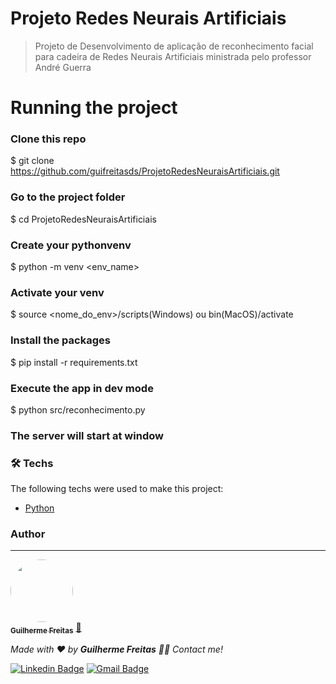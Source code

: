 # Projeto Redes Neurais Artificiais
> Projeto de Desenvolvimento de aplicação de reconhecimento facial para cadeira de Redes Neurais Artificiais ministrada pelo professor André Guerra

# Running the project

### Clone this repo
$ git clone <https://github.com/guifreitasds/ProjetoRedesNeuraisArtificiais.git>

### Go to the project folder
$ cd ProjetoRedesNeuraisArtificiais

### Create your pythonvenv
$ python -m venv <env_name>

### Activate your venv
$ source <nome_do_env>/scripts(Windows) ou bin(MacOS)/activate

### Install the packages
$ pip install -r requirements.txt

### Execute the app in dev mode
$ python src/reconhecimento.py

### The server will start at window

### 🛠 Techs

The following techs were used to make this project:

* [Python](https://www.python.org/)

### Author
---

<a href="https://github.com/guifreitasds">
 <img style="border-radius: 50%;" src="https://avatars.githubusercontent.com/u/99972010?v=4" width="100px;" alt=""/>
 <br />
 <sub><b>Guilherme Freitas</b></sub></a> <a href="https://github.com/guifreitasds" title="Rocketseat">🚀</a>


_Made with ❤️ by __Guilherme Freitas__ 👋🏽 Contact me!_

[![Linkedin Badge](https://img.shields.io/badge/-Guilherme-blue?style=flat-square&logo=Linkedin&logoColor=white&link=https://www.linkedin.com/in/guilherme-freitas-90209a233/)](https://www.linkedin.com/in/guilherme-freitas-90209a233/) 
[![Gmail Badge](https://img.shields.io/badge/-guilhermefsantos9@gmail.com-c14438?style=flat-square&logo=Gmail&logoColor=white&link=mailto:guilhermefsantos9@gmail.com)](mailto:guilhermefsantos9@gmail.com)
